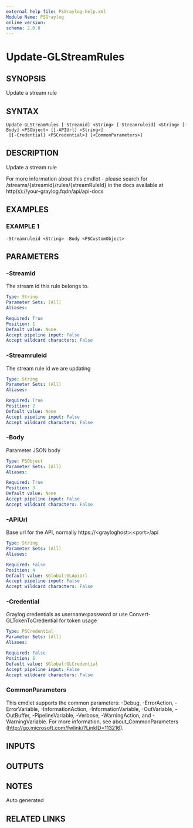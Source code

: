 ```yaml
---
external help file: PSGraylog-help.xml
Module Name: PSGraylog
online version:
schema: 2.0.0
---
```


# Update-GLStreamRules

## SYNOPSIS
Update a stream rule

## SYNTAX

```
Update-GLStreamRules [-Streamid] <String> [-Streamruleid] <String> [-Body] <PSObject> [[-APIUrl] <String>]
 [[-Credential] <PSCredential>] [<CommonParameters>]
```

## DESCRIPTION
Update a stream rule


For more information about this cmdlet - please search for /streams/{streamid}/rules/{streamRuleId} in the docs available at http(s)://your-graylog.fqdn/api/api-docs

## EXAMPLES

### EXAMPLE 1
```
-Streamruleid <String> -Body <PSCustomObject>
```

## PARAMETERS

### -Streamid
The stream id this rule belongs to.

```yaml
Type: String
Parameter Sets: (All)
Aliases:

Required: True
Position: 1
Default value: None
Accept pipeline input: False
Accept wildcard characters: False
```

### -Streamruleid
The stream rule id we are updating

```yaml
Type: String
Parameter Sets: (All)
Aliases:

Required: True
Position: 2
Default value: None
Accept pipeline input: False
Accept wildcard characters: False
```

### -Body
Parameter JSON body

```yaml
Type: PSObject
Parameter Sets: (All)
Aliases:

Required: True
Position: 3
Default value: None
Accept pipeline input: False
Accept wildcard characters: False
```

### -APIUrl
Base url for the API, normally https://\<grayloghost\>:\<port\>/api

```yaml
Type: String
Parameter Sets: (All)
Aliases:

Required: False
Position: 4
Default value: $Global:GLApiUrl
Accept pipeline input: False
Accept wildcard characters: False
```

### -Credential
Graylog credentials as username:password or use Convert-GLTokenToCredential for token usage

```yaml
Type: PSCredential
Parameter Sets: (All)
Aliases:

Required: False
Position: 5
Default value: $Global:GLCredential
Accept pipeline input: False
Accept wildcard characters: False
```

### CommonParameters
This cmdlet supports the common parameters: -Debug, -ErrorAction, -ErrorVariable, -InformationAction, -InformationVariable, -OutVariable, -OutBuffer, -PipelineVariable, -Verbose, -WarningAction, and -WarningVariable.
For more information, see about_CommonParameters (http://go.microsoft.com/fwlink/?LinkID=113216).

## INPUTS

## OUTPUTS

## NOTES
Auto generated

## RELATED LINKS
